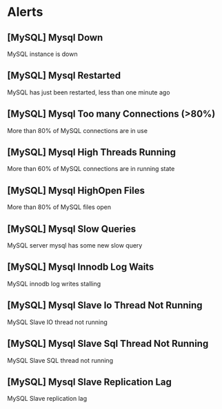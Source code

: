 # Alerts
## [MySQL] Mysql Down
MySQL instance is down
## [MySQL] Mysql Restarted
MySQL has just been restarted, less than one minute ago
## [MySQL] Mysql Too many Connections (>80%)
More than 80% of MySQL connections are in use
## [MySQL] Mysql High Threads Running
More than 60% of MySQL connections are in running state
## [MySQL] Mysql HighOpen Files
More than 80% of MySQL files open
## [MySQL] Mysql Slow Queries
MySQL server mysql has some new slow query
## [MySQL] Mysql Innodb Log Waits
MySQL innodb log writes stalling
## [MySQL] Mysql Slave Io Thread Not Running
MySQL Slave IO thread not running
## [MySQL] Mysql Slave Sql Thread Not Running
MySQL Slave SQL thread not running
## [MySQL] Mysql Slave Replication Lag
MySQL Slave replication lag